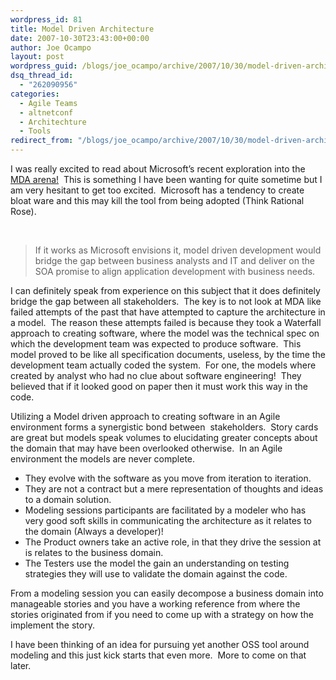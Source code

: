 ```yaml
---
wordpress_id: 81
title: Model Driven Architecture
date: 2007-10-30T23:43:00+00:00
author: Joe Ocampo
layout: post
wordpress_guid: /blogs/joe_ocampo/archive/2007/10/30/model-driven-architecture.aspx
dsq_thread_id:
  - "262090956"
categories:
  - Agile Teams
  - altnetconf
  - Architechture
  - Tools
redirect_from: "/blogs/joe_ocampo/archive/2007/10/30/model-driven-architecture.aspx/"
---
```

I was really excited to read about Microsoft&#8217;s recent exploration into the <a href="https://lostechies.com/blogs/jimmy_bogard/archive/2007/10/30/oslo-mda-soa.aspx?CommentPosted=true#commentmessage" target="_blank">MDA arena!</a>&nbsp; This is something I have been wanting for quite sometime but I am very hesitant to get too excited.&nbsp; Microsoft has a tendency to create bloat ware and this may kill the tool from being adopted (Think Rational Rose).

&nbsp;

> If it works as Microsoft envisions it, model driven development would bridge the gap between business analysts and IT and deliver on the SOA promise to align application development with business needs.

I can definitely speak from experience on this subject that it does definitely bridge the gap between all stakeholders.&nbsp; The key is to not look at MDA like failed attempts of the past that have attempted to capture the architecture in a model.&nbsp; The reason these attempts failed is because they took a Waterfall approach to creating software, where the model was the technical spec on which the development team was expected to produce software.&nbsp; This model proved to be like all specification documents, useless, by the time the development team actually coded the system.&nbsp; For one, the models where created by analyst who had no clue about software engineering!&nbsp; They believed that if it looked good on paper then it must work this way in the code.

Utilizing a Model driven approach to creating software in an Agile environment forms a synergistic bond between&nbsp; stakeholders.&nbsp; Story cards are great but models speak volumes to elucidating greater concepts about the domain that may have been overlooked otherwise.&nbsp; In an Agile environment the models are never complete.&nbsp; 

  * They evolve with the software as you move from iteration to iteration.&nbsp; 
  * They are not a contract but a mere representation of thoughts and ideas to a domain solution.&nbsp; 
  * Modeling sessions participants are facilitated by a modeler who has very good soft skills in communicating the architecture as it relates to the domain (Always a developer)!&nbsp; 
  * The Product owners take an active role, in that they drive the session at is relates to the business domain.&nbsp; 
  * The Testers use the model the gain an understanding on testing strategies they will use to validate the domain against the code.&nbsp; 

From a modeling session you can easily decompose a business domain into manageable stories and you have a working reference from where the stories originated from if you need to come up with a strategy on how the implement the story.

I have been thinking of an idea for pursuing yet another OSS tool around modeling and this just kick starts that even more.&nbsp; More to come on that later.